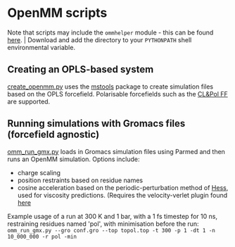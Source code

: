# OpenMM scripts

Note that scripts may include the `ommhelper` module - this can be found [here](https://github.com/z-gong/ms-tools/tree/master/mstools/ommhelper). |
Download and add the directory to your `PYTHONPATH` shell environmental variable.

## Creating an OPLS-based system

[create_openmm.py](create_openmm.py) uses the [mstools](https://github.com/z-gong/ms-tools) package to create simulation files based on
the OPLS forcefield. Polarisable forcefields such as the [CL&Pol FF](https://github.com/paduagroup/clandpol) are
supported.

## Running simulations with Gromacs files (forcefield agnostic)

[omm_run_gmx.py](omm_run_gmx.py) loads in Gromacs simulation files using Parmed
and then runs an OpenMM simulation. Options include:

- charge scaling
- position restraints based on residue names
- cosine acceleration based on the periodic-perturbation method of [Hess](https://aip.scitation.org/doi/10.1063/1.1421362), used for viscosity predictions. (Requires the velocity-verlet plugin found [here](https://github.com/z-gong/openmm-velocityVerlet)

Example usage of a run at 300 K and 1 bar, with a 1 fs timestep for 10 ns,
restraining residues named 'pol', with minimisation before the run:
`omm_run_gmx.py --gro conf.gro --top topol.top -t 300 -p 1 -dt 1 -n 10_000_000 -r pol -min`
